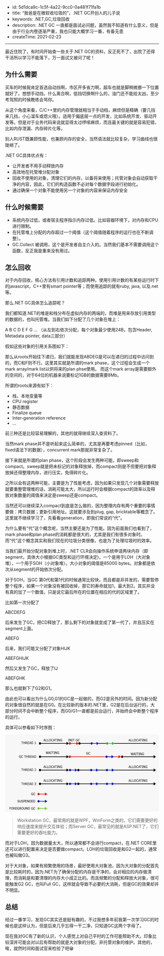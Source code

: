 - id: 5d1dca9c-1c5f-4a22-9cc0-0a481f71fa1b
- title: “我爸是在微软收垃圾的”，.NET GC开创人的儿子说
- keywords: .NET,GC,垃圾回收
- description: .NET GC 一直都是面试必问题，虽然我不知道有什么意义，但是由于行业内卷逐渐严重，我也只能大概学习一番，有备无患
- createTime: 2021-02-23
---

最近住院了，有时间开始查一些关于.NET GC的资料，反正死不了，出院了还得干活所以学习不能落下，万一面试又被问了呢！



## 为什么需要


买车的时候我肯定首选自动挡啊，市区开多省力啊，超车也就是脚稍微挪一下位置就好了。想想手动挡，什么离合啊，低挡切换啊什么的，油门还不能给太凶，至少考驾照的时候教练会骂你。

从这个角度来看，C/C++里的内存管理就相当于手动档，麻烦但是精确（要几挡来几挡，小心溜车或熄火哦）。适用于偏底层一点的开发，比如系统开发、驱动开发等。但是对于业务代码来说就显得太过啰嗦麻烦，而且最关键的就是容易犯错，比如内存泄漏、内存碎片化等。



别人RUST既兼顾性能，也兼顾内存的安全，当然语法就比较复杂，学习曲线也很陡峭了。


.NET GC具体优点有：

* 让开发者不用手动释放内存
* 高效地在托管堆分配对象
* 回收不使用的对象，清理它们的内存，以备将来使用；托管对象会自动获取干净的内容，因此，它们的构造函数不必对每个数据字段进行初始化。
* 通过确保一个对象不能使用另一个对象的内容来保证内存安全


## 什么时候需要


* 系统内存过低，或者宿主程序指示内存过低。比如容器环境下，对内存和CPU进行限制。
* 在托管堆上分配的内存超过一个阈值（这个阈值随着程序的运行也在不断调整）。
* GC.Collect 被调用，这个是开发者自主介入的。当然我们基本不需要调用这个函数，反正我是重来没有用过。


## 怎么回收


对于内存回收，核心方法有引用计数和追踪两种。使用引用计数的有某些运行时下的javascript，C++里有smart pointer等；而使用追踪的就有ruby, java, 以及.net等。



那么.NET GC具体怎么追踪呢？

我们都知道.NET的堆是和栈分布在虚拟内存的两端的，而堆是用来存放引用类型的数据的，也叫托管堆。当我们如下分配了几个对象在堆上：

A B C D E F G  ... （从左到右依次分配，每个对象最少使用24B，包含Header, Metadata pointer, data三部分）

假如这些对象的引用关系图如下：

那么从roots开始往下递归，我们就能发现ABDEG是可以在递归的过程中访问到的，而C和F则不行。这里其实就是所谓的mark phase，这个过程会生成一个mark array/mark list以供将来的plan phse使用。 而这个mark array是需要额外的空间的，对于64位的机器来说要标记1GB的数据需要8Mb。


所谓的roots来源有如下：

* 栈，本地变量等
* CPU register
* 静态数据
* Finalize queue
* Inter-generation reference
* ...

前三种还是比较容易理解的，其他的就得继续深入查资料了。

当然mark phase并不是听起来这么简单的，尤其是再要考虑pinned（比如，fixed语法下的数据），concurrent mark那就非常复杂了。

接下来就是所谓的plan phase，这个阶段会发生两种可能，即sweep和compact。sweep就是把未标记的对象释放掉，而compact则是不但要把对象释放掉还得整理内存，进行压实，免得碎片化。

之所以会有这两种可能，主要是为了性能考虑，因为如果只发现几个对象需要释放就要重整管理堆的话，消耗可能太大，所以运行时会根据compact的效率以及释放对象数量的阈值来决定是sweep还是compact。

当然还可以继续深入compact到底是怎么做的，因为整理内存有两个重要的事情要做：拷贝数据；更新引用地址。这就要涉及到plug, gap, bricktable等概念了。这里就不继续学习了，先看看generation，即我们常说的“代”。

为什么要有“代”这个概念呢，当然主要还是为了性能。因为前面我们也看到了，mark phase和plan phase的消耗都是很大的，尤其是我们有很多对象时。而“代”这个概念其实和我们现在的垃圾分类很像，也是为了处理垃圾时的效率。

当我们最开始分配对象到堆上时，.NET CLR会向操作系统申请两块内存（即segment，具体大小根据GC类型和运行环境决定)，一个是用于LOH（大对象堆），一个用于SOH（小对象堆）。大小对象的阈值是85000 bytes。对象都是依次从segment的开始依次分配。

对于SOH，当GC 第0代和第1代的时候通常比较快，而且都是非并发的，需要暂停整个程序，如果一个对象没有被回收掉，那它的寿命就加1，最大到2。其实并没有真的加了一个数值，只是说它最后所在的位置在相应的代的区域里了。

比如第一次分配了

ABCDEFG

后来发生了GC，把CD释放了，那么剩下的对象就变成了第一代了，并且压实在segment上面。

ABEFG

后来，我们可能又分配了对象HIJK

ABEFGHIJK

然后又发生了GC，释放了IJ

ABEFGHK

那么也就剩下了G2和G1。


由此也可以看出为什么G0,G1的GC是一起做的，而G2是另外的时间。因为新分配的对象很自然的就是在G0。在比较新的版本的.NET里，G2是在后台运行的，大部分时间不会中断整个程序，而G0/G1一直都是前台运行，并始终会中断整个程序的运行。

具体可以参看如下时序图：

![gc-time-series](./gc-time-series.jpg)

> Workstation GC，最常用的就是WPF，WinForm之类的，它们需要更好的响应速度来提升交互体验；而Server GC，最常见的就是ASP.NET了，它们需要更好的吞吐能力。

而对于LOH，因为数据量太大，所以通常都不会进行compact，在.NET CORE里还可以进行配置来决定是否要做compact。LOH的垃圾回收是和G2一起的，通常也被叫做G3。

对于大对象，如果有频繁使用的场景，最好使用大对象池，因为大对象的分配首先是比较耗时的，因为.NET为了确保分配的内存是干净的，会对相应的内存做清理，而消耗是和要清理的内存大小成正比的。而且频繁的分配和释放大对象，很可能触发G2 GC，也叫Full GC，这样就会导致不必要的大消耗，但是GC的效果却并不明显。


## 总结

经过一番学习，发现GC其实还是挺有趣的，不过我想多年前我第一次学习GC的时候也是这样认为，但是后来几乎忘得一干二净，只知道GC这两个字母了。

现在我对GC有了新的认识，个人感觉上对自己平时的工作可能帮助不大。印象比较深并可能会对以后有帮助的就是大对象的分配，非托管对象的维护。其他的，唉，就然时间和面试官来检验了吧😁